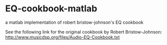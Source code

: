 # EQ-cookbook-matlab
a matlab implementation of robert bristow-johnson's EQ cookbook

See the following link for the original cookbook by Robert Bristow-Johnson:
http://www.musicdsp.org/files/Audio-EQ-Cookbook.txt
